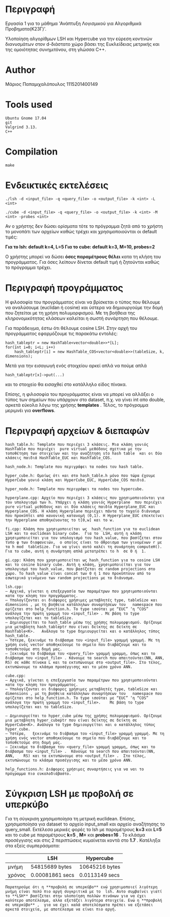 # Περιγραφή
Εργασία 1 για το μάθημα 'Ανάπτυξη Λογισμικού για Αλγοριθμικά Προβηματα(Κ23Γ)'. 

Υλοποίηση αλγορίθμων LSH και Hypercube για την εύρεση κοντινών διανυσμάτων στον d-διάστατο χώρο βάσει της Ευκλείδειας μετρικής και της ομοιότητας συνημιτόνου, στη γλώσσα C++.

# Author 
Μάριος Παπαμιχαλόπουλος
1115201400149

# Tools	used

```
Ubuntu Gnome 17.04
git
Valgrind 3.13.
C++
```

# Compilation

```
make
```

# Ενδεικτικές εκτελέσεις

```
./lsh -d <input_file> -q <query_file> -o <output_file> -k <int>	-L <int>
```

```
./cube -d <input_file> -q <query_file> -o <output_file>	-k <int> -M <int> -probes <int>
```

Αν ο χρήστης δεν δώσει ορίσματα τότε το πρόγραμμα ζητά από το
χρήστη το μονοπάτι των αρχείων καθώς τρέχει και χρησιμοποιούνται οι
default	τιμές:

**Για το lsh: default k=4, L=5
Για το	cube: default k=3, M=10, probes=2**

Ο χρήστης μπορεί να δώσει **όσες παραμέτρους θέλει** κατα τη κλήση του προγράμματος. Για όσες λείπουν δίνεται default τιμή ή ζητούνται καθώς το πρόγραμμα τρέχει.

# Περιγραφή προγράμματος

Η φιλοσοφία του προγράμματος είναι να βρίσκεται ο τύπος που θέλουμε να αναλύσουμε (euclidan ή cosine) και ύστερα να δημιουργούμε την δομή που ζητείται με τη χρήση πολυμορφισμού. Με τη βοήθεια της κληρονομικότητας κλάσεων καλείται η σωστή συνάρτηση που θέλουμε.

Για παράδειγμα,	έστω ότι θέλουμε cosine	LSH. Στην αρχή του προγράμματος εφαρμόζουμε τις παρακάτω εντολές:

```
hash_tableptr = new HashTable<vector<double>>*[L];
for(int	i=0; i<L; i++)
	hash_tableptr[i] = new HashTable_COS<vector<double>>(tableSize,	k, dimensions);
```
Μετά για την εισαγωγή ενός στοιχείου αρκεί απλά να πούμε απλά

```
hash_tableptr[x]->put(...)
```

και το στοιχείο θα εισαχθεί στο κατάλληλο είδος πίνακα.

Eπίσης,	η φιλοσοφία του προγράμματος είναι να μπορεί να αλλάξει ο τύπος των σημείων που υπάρχουν στο dataset, π.χ. να γίνει int	απο double, αρκετά εύκολα λόγω της χρήσης **templates** . Τέλος, το πρόγραμμα μεριμνέι για **overflows**.

# Περιγραφή αρχείων & διεπαφών

```
hash_table.h: Template που περιέχει 3 κλάσεις. Μια κλάση γονιός	HashTable που περιέχει	pure virtual μεθόδους σχετικα με την τοποθέτηση των στοιχείων και την αναζήτηση	sto hash table	και οι δύο κλάσεις παιδιά HashTable_EUC	και HashTable_COS.
```

```
hash_node.h: Template που περιγράφει τα	nodes του hash table.
```

```
hyper_cube.h: Ομοίως ότι και στο hash_table.h μόνο που τώρα έχουμε HyperCube γονιό κλάση και HyperCube_EUC, HyperCube_COS παιδιά.
```

```
hyper_node.h: Template που περιγράφει τα nodes του hypercube.
```

```
hyperplane.cpp: Αρχείο που περιέχει 3 κλάσεις που χρησιμοποιούνται για τον υπολογισμό των h. Υπάρχει η κλάση γονιός Hyperplane	που περιέχει pure virtual μεθόδους και οι δύο κλάσεις παιδία Hyperplane_EUC και	Hyperplane_COS.	Η κλάση	Hyperplane περιέχει πάντα το τυχαίο διάνυσμα που προκύπτει από κανονική κατανομή (0,1).	Η Hyperplane_EUC επεκτείνει την	Hyperplane αποθηκέυοντας το t[0,w] και το w.
```

```
fi.cpp: Κλάση που χρησιμοποιείται ως  hash_function για το euclidean LSH και το	euclidean binary cube.	Για το	LSH, αυτή η κλάση χρησιμοποιείται για τον υπολογισμό του hash_value, που βασίζεται στον τυπο φ των διαφανειών,	ο οποίος είναι το άθροισμα των γινομένων r με τα h mod	tableSize. Για να γίνει αυτό καλέι τη συνάρτηση	computeH(). Για το cube, αυτή η συνάρτηση απλά μετατρέπει το h	σε 0 ή	1.
```

```
gi.cpp: Κλάση που χρησιμοποιείται ως hash_function για το cosine LSH και το cosine binary cube.	Αυτή η κλάση, χρησιμοποιείται για τον υπολογισμό του hash_value, που βασίζεται σε random projections στο χώρο. Το hash_value είναι concat των 0 ή 1 που προκύπτουν από το εσωτερικό γινόμενο των random projections με το διάνυσμα.
```

```
lsh.cpp:
– Αρχικά, γίνεται η επεξεργασία των παραμέτρων που χρησιμοποιούνται κατα την κληση τον προγράμματος.
– Υπολογίζονται οι διάφορες χρήσιμες μεταβλητές type, tableSize και dimensions , με τη βοήθεια κατάλληλων συναρτήσεων του	namespace που ορίζεται στο help_function.h. Το type ισούται με “EUC” ‘η “COS” ανάλογα την πρώτη γραμμή του <input_file> . Με βάση το type υπολογίζεται και το tableSize.
– Δημιουργείται το hash_table μέσω της χρήσης πολυμορφισμού. Ορίζουμε μια μεταβλητη hash_tableptr που είναι δείκτης σε δείκτη σε	HashTable<K>.	Ανάλογα το type δημιουργείται και ο κατάλληλος τύπος hash_table.
– Ύστερα, ξεκινάμε το διάβασμα του <input_file> γραμμή γραμμή. Με τη χρήση ενός vector αποθηκεύουμε το σημείο που διαβάζουμε και το τοποθετούμε στη δομή μας.
– Ξεκινάμε το διάβασμα του <query_file> γραμμή γραμμη, όπως και το διάβασμα του <input_file> . Κάνουμε τα search που απαιτούνται(NN, ANN, RS) σε κάθε πίνακα L και τα εκτυπώνουμε στο <output_file>. Στο τέλος, εκτυπώνουμε το κλάσμα προσέγγισης και το μέσο χρόνο ANN.
```

```
cube.cpp:
– Αρχικά, γίνεται η επεξεργασία των παραμέτρων που χρησιμοποιούνται κατα την κληση τον προγράμματος.
– Υπολογίζονται οι διάφορες χρήσιμες μεταβλητές type, tableSize και dimensions , με τη βοήθεια κατάλληλων συναρτήσεων του	namespace που ορίζεται στο help_function.h. Το type ισούται με “EUC” ‘η “COS” ανάλογα την πρώτη γραμμή του <input_file>.	Με βάση το type υπολογίζεται και το tableSize.

– Δημιουργείται το hyper_cube μέσω της χρήσης πολυμορφισμού. Ορίζουμε μια μεταβλητη hyper_cubeptr που είναι δείκτης σε δείκτη σε HyperCube<K>. Ανάλογα το type δημιουργείται και ο κατάλληλος τύπος hyper_cube.
– Ύστερα,	ξεκινάμε το διάβασμα του <input_file> γραμμή γραμμή. Με τη χρήση ενός vector αποθηκεύουμε το σημείο που διαβάζουμε και το τοποθετούμε στη δομή μας.
– Ξεκινάμε το διάβασμα του <query_file> γραμμή γραμμη, όπως και το διάβασμα του <input_file> .	Κάνουμε τα search που απαιτούνται(NN,	ANN,	RS)	και τα εκτυπώνουμε στο <output_file> .	Στο τέλος, εκτυπώνουμε το κλάσμα προσέγγισης και το μέσο χρόνο ANN.
```

```
help_functions.h: Διάφορες χρήσιμες συναρτήσεις για να ναι το πρόγραμμα πιο ευκολοδιάβαστο.
```

# Σύγκριση LSH με προβολή σε υπερκύβο

Για τη σύγκριση χρησιμοποίησα τη μετρική euclidean. Επίσης, χρησιμοποίησα για dataset το αρχείο input_small και αρχείο αναζήτησης το	query_small. Εκτέλεσα μερικές φορές το lsh με παραμέτρους **k=3** και **L=5** και το cube με παραμέτρους **k=5** , **Μ=** και **probes=16** . To κλάσμα προσέγγισης και στις 2 περιπτώσεις κυμαίνεται κοντά στο **1.7** . Κατέληξα στα εξείς συμπεράσματα:

|        | LSH             | Hypercube      |
|--------|-----------------|----------------|
| μνήμη  | 54815689 bytes  | 10645216 bytes |
| χρόνος | 0.00081861 secs | 0.0113149 secs |

```
Παρατηρούμε ότι η **προβολή σε υπερκύβο** ενώ χρησιμοποιεί λιγότερη μνήμη είναι πολύ πιο αργή συγκριτικά με το	lsh. Αυτο συμβαίνει γιατί το **LSH** βασίζεται στην υλοποίηση πολλών πινάκων για να έχει καλύτερο αποτέλεσμα, αλλα εξετάζει λιγότερα στοιχεία. Ενώ η **προβολή σε υπερκύβο** ,	για να έχει καλά αποτελέσματα πρέπει να εξετάσει αρκετά στοιχεία, με αποτέλεσμα να είναι πιο αργή.


